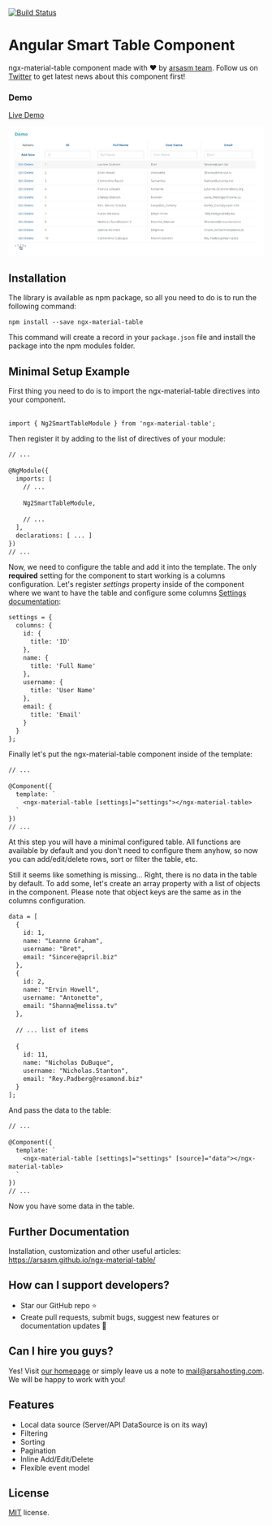 [![Build Status](https://travis-ci.org/arsasm/ngx-material-table.svg?branch=master)](https://travis-ci.org/arsasm/ngx-material-table)

# Angular Smart Table Component

ngx-material-table component made with :heart:  by [arsasm team](http://arsasm.com/). Follow us on [Twitter](https://twitter.com/arsasm_inc) to get latest news about this component first!

### Demo

<a target="_blank" href="https://arsasm.github.io/ngx-material-table/">Live Demo</a>

![alt tag](src/assets/img/demo.gif)

## Installation

The library is available as npm package, so all you need to do is to run the following command:

```
npm install --save ngx-material-table
```

This command will create a record in your `package.json` file and install the package into the npm modules folder.

## Minimal Setup Example

First thing you need to do is to import the ngx-material-table directives into your component.

```

import { Ng2SmartTableModule } from 'ngx-material-table';

```

Then register it by adding to the list of directives of your module:

```
// ...

@NgModule({
  imports: [
    // ...
    
    Ng2SmartTableModule,
    
    // ...
  ],
  declarations: [ ... ]
})
// ...
```

Now, we need to configure the table and add it into the template. The only <strong>required</strong> setting for the component to start working is a columns configuration.
Let's register <i>settings</i> property inside of the component where we want to have the table and configure some columns [Settings documentation](https://arsasm.github.io/ngx-material-table/#/documentation):
    
```
settings = {
  columns: {
    id: {
      title: 'ID'
    },
    name: {
      title: 'Full Name'
    },
    username: {
      title: 'User Name'
    },
    email: {
      title: 'Email'
    }
  }
};
```

Finally let's put the ngx-material-table component inside of the template:

```
// ...

@Component({
  template: `
    <ngx-material-table [settings]="settings"></ngx-material-table>
  `
})
// ...
```
At this step you will have a minimal configured table. All functions are available by default and you don't need to configure them anyhow, so now you can add/edit/delete rows, sort or filter the table, etc.
 
Still it seems like something is missing... Right, there is no data in the table by default. To add some, let's create an array property with a list of objects in the component. Please note that object keys are the same as in the columns configuration.

```
data = [
  {
    id: 1,
    name: "Leanne Graham",
    username: "Bret",
    email: "Sincere@april.biz"
  },
  {
    id: 2,
    name: "Ervin Howell",
    username: "Antonette",
    email: "Shanna@melissa.tv"
  },
  
  // ... list of items
  
  {
    id: 11,
    name: "Nicholas DuBuque",
    username: "Nicholas.Stanton",
    email: "Rey.Padberg@rosamond.biz"
  }
];
```

And pass the data to the table:

```
// ...

@Component({
  template: `
    <ngx-material-table [settings]="settings" [source]="data"></ngx-material-table>
  `
})
// ...
```

Now you have some data in the table.
 
## Further Documentation
Installation, customization and other useful articles: https://arsasm.github.io/ngx-material-table/

## How can I support developers?
- Star our GitHub repo :star:
- Create pull requests, submit bugs, suggest new features or documentation updates :wrench:

## Can I hire you guys?
Yes!  Visit [our homepage](https://arsahosting.com/) or simply leave us a note to [mail@arsahosting.com](mailto:mail@arsahosting.com). We will be happy to work with you!

## Features
* Local data source (Server/API DataSource is on its way)
* Filtering
* Sorting
* Pagination
* Inline Add/Edit/Delete
* Flexible event model

## License
[MIT](LICENSE.txt) license.
